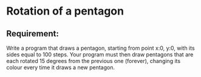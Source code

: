 # Rotation of a pentagon

## Requirement:

Write a program that draws a pentagon, starting from point x:0, y:0, with its sides equal to 100 steps.
Your program must then draw pentagons that are each rotated 15 degrees from the previous one (forever), changing its colour every time it draws a new pentagon.
